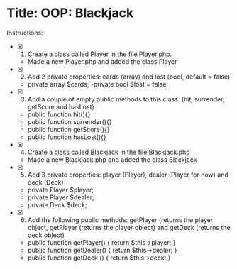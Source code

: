 # Title: OOP: Blackjack

Instructions:

- [X] 1. Create a class called Player in the file Player.php.
	- Made a new Player.php and added the class Player 
	
- [X] 2. Add 2 private properties: cards (array) and lost (bool, default = false)
	- private array $cards;
	-private bool $lost = false;

- [X] 3. Add a couple of empty public methods to this class: (hit, surrender, getScore and hasLost)
	- public function hit(){}
	- public function surrender(){}
	- public function getScore(){}
	- public function hasLost(){}

- [X] 4. Create a class called Blackjack in the file Blackjack.php
	- Made a new Blackjack.php and added the class Blackjack
	
- [X] 5. Add 3 private properties: player (Player), dealer (Player for now) and deck (Deck)
	- private Player $player;
	- private Player $dealer; 
 	- private Deck $deck;


- [X] 6. Add the following public methods: getPlayer (returns the player object, getPlayer (returns the player object) and getDeck (returns the deck object)
	- public function getPlayer()
    		{
        	   return $this->player;
    		}
	- public function getDealer()
    		{
        	   return $this->dealer;
    		}
	-  public function getDeck ()
    		{
       		   return $this->deck;
    		}